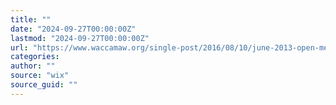 ```yaml
---
title: ""
date: "2024-09-27T00:00:00Z"
lastmod: "2024-09-27T00:00:00Z"
url: "https://www.waccamaw.org/single-post/2016/08/10/june-2013-open-meeting-summary-06072013"
categories:
author: ""
source: "wix"
source_guid: ""
---
```




